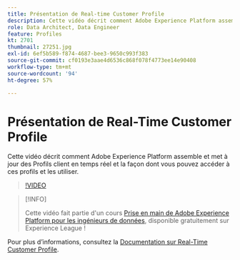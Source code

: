 ```yaml
---
title: Présentation de Real-time Customer Profile
description: Cette vidéo décrit comment Adobe Experience Platform assemble et met à jour des Profils client en temps réel et la façon dont vous pouvez accéder à ces profils et les utiliser.
role: Data Architect, Data Engineer
feature: Profiles
kt: 2701
thumbnail: 27251.jpg
exl-id: 6ef5b589-f874-4687-bee3-9650c993f383
source-git-commit: cf0193e3aae4d6536c868f078f4773ee14e90408
workflow-type: tm+mt
source-wordcount: '94'
ht-degree: 57%

---
```


# Présentation de Real-Time Customer Profile

Cette vidéo décrit comment Adobe Experience Platform assemble et met à jour des Profils client en temps réel et la façon dont vous pouvez accéder à ces profils et les utiliser.

>[!VIDEO](https://video.tv.adobe.com/v/27251?quality=12&learn=on)

>[!INFO]
>
> Cette vidéo fait partie d&#39;un cours [Prise en main de Adobe Experience Platform pour les ingénieurs de données](https://experienceleague.adobe.com/?recommended=ExperiencePlatform-D-1-2020.2), disponible gratuitement sur Experience League !

Pour plus d’informations, consultez la [Documentation sur Real-Time Customer Profile](https://experienceleague.adobe.com/docs/experience-platform/profile/home.html?lang=fr).
